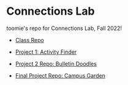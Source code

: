 # Connections Lab

toomie's repo for Connections Lab, Fall 2022!

* [Class Repo](https://github.com/MathuraMG/ConnectionsLab-NYUAD)

* [Project 1: Activity Finder](https://oomie.github.io/connectionslab/project-1/)

* [Project 2 Repo: Bulletin Doodles](https://github.com/oomie/CLproject2)

* [Final Project Repo: Campus Garden](https://github.com/oomie/CLfinal)

